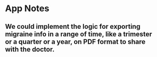 #  App Notes

## We could implement the logic for exporting migraine info in a range of time, like a trimester or a quarter or a year, on PDF format to share with the doctor.

